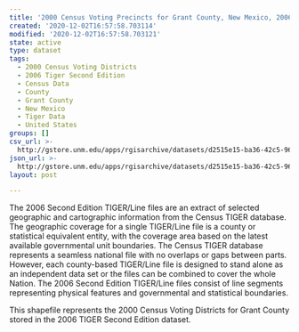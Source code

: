 ```yaml
---
title: '2000 Census Voting Precincts for Grant County, New Mexico, 2006se TIGER'
created: '2020-12-02T16:57:58.703114'
modified: '2020-12-02T16:57:58.703121'
state: active
type: dataset
tags:
  - 2000 Census Voting Districts
  - 2006 Tiger Second Edition
  - Census Data
  - County
  - Grant County
  - New Mexico
  - Tiger Data
  - United States
groups: []
csv_url: >-
  http://gstore.unm.edu/apps/rgisarchive/datasets/d2515e15-ba36-42c5-9696-8c0b7c1b816c/tgr2006se_gran_vtd00.derived.csv
json_url: >-
  http://gstore.unm.edu/apps/rgisarchive/datasets/d2515e15-ba36-42c5-9696-8c0b7c1b816c/tgr2006se_gran_vtd00.derived.json
layout: post

---
```

The 2006 Second Edition TIGER/Line files are an extract of selected geographic and cartographic information from the Census TIGER database.  The geographic coverage for a single TIGER/Line file is a county or statistical equivalent entity, with the coverage area based on the latest available governmental unit boundaries. The Census TIGER database represents a seamless national file with no overlaps or gaps between parts.  However, each county-based TIGER/Line file is designed to stand alone as an independent data set or the files can be combined to cover the whole Nation.  The 2006 Second Edition  TIGER/Line files consist of line segments representing physical features and governmental and statistical boundaries.  

This shapefile represents the 2000 Census Voting Districts for Grant County stored in the 2006 TIGER Second Edition dataset.
